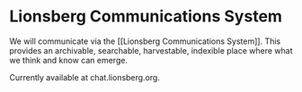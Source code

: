 # Lionsberg Communications System

We will communicate via the [[Lionsberg Communications System]].  This provides an archivable, searchable, harvestable, indexible place where what we think and know can emerge.

Currently available at chat.lionsberg.org. 
